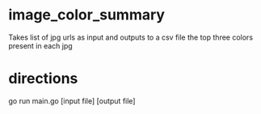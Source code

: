 # image_color_summary

Takes list of jpg urls as input and outputs to a csv file the top three colors present in each jpg

# directions

go run main.go [input file] [output file]
